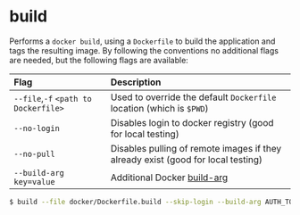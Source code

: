 # build

Performs a `docker build`, using a `Dockerfile` to build the application and tags the resulting image. By following the conventions no additional flags are needed, but the following flags are available:

|      Flag                        |                   Description                                        |
| :------------------------------- | :-------------------------------------------------------------------- |
| `--file`,`-f` `<path to Dockerfile>`    | Used to override the default `Dockerfile` location (which is `$PWD`) |
| `--no-login`                     | Disables login to docker registry (good for local testing)           |
| `--no-pull`                      | Disables pulling of remote images if they already exist (good for local testing)           |
| `--build-arg key=value`          | Additional Docker [build-arg](https://docs.docker.com/engine/reference/commandline/build/#set-build-time-variables---build-arg) |

```sh
$ build --file docker/Dockerfile.build --skip-login --build-arg AUTH_TOKEN=abc
```
